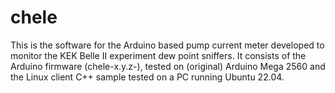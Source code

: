 # chele
This is the software for the Arduino based pump current meter developed to monitor the KEK Belle II experiment dew point sniffers.
It consists of the Arduino firmware (chele-x.y.z-<date>), tested on (original) Arduino Mega 2560 and the Linux client C++ sample tested on a PC running Ubuntu 22.04.
